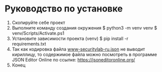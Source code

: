 # Руководство по установке
1. Скопируйте себе проект
2. Выполните команду создания окружения
    $ python3 -m venv venv
    $ venv/Scripts/Activate.ps1
3. Установите зависимости проекта
    (venv) $ pip install -r requirements.txt
4. Так как кодировка файла www-securitylab-ru.json не выводит кириллицу, то содержимое файла можно посмотреть в программе JSON Editor Online по ссылке:
    https://jsoneditoronline.org/
5. Конец


